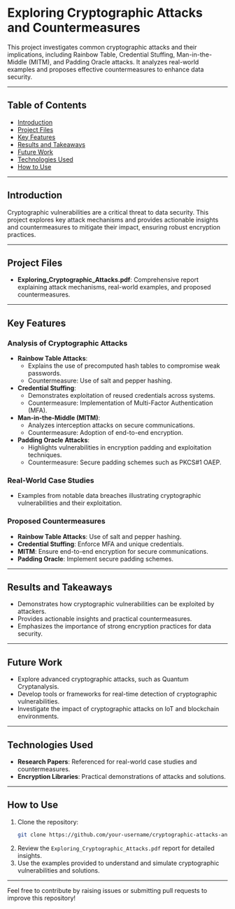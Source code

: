 # Exploring Cryptographic Attacks and Countermeasures

This project investigates common cryptographic attacks and their implications, including Rainbow Table, Credential Stuffing, Man-in-the-Middle (MITM), and Padding Oracle attacks. It analyzes real-world examples and proposes effective countermeasures to enhance data security.

---

## Table of Contents
- [Introduction](#introduction)
- [Project Files](#project-files)
- [Key Features](#key-features)
- [Results and Takeaways](#results-and-takeaways)
- [Future Work](#future-work)
- [Technologies Used](#technologies-used)
- [How to Use](#how-to-use)

---

## Introduction

Cryptographic vulnerabilities are a critical threat to data security. This project explores key attack mechanisms and provides actionable insights and countermeasures to mitigate their impact, ensuring robust encryption practices.

---

## Project Files

- **Exploring_Cryptographic_Attacks.pdf**: Comprehensive report explaining attack mechanisms, real-world examples, and proposed countermeasures.

---

## Key Features

### Analysis of Cryptographic Attacks
- **Rainbow Table Attacks**:
  - Explains the use of precomputed hash tables to compromise weak passwords.
  - Countermeasure: Use of salt and pepper hashing.
- **Credential Stuffing**:
  - Demonstrates exploitation of reused credentials across systems.
  - Countermeasure: Implementation of Multi-Factor Authentication (MFA).
- **Man-in-the-Middle (MITM)**:
  - Analyzes interception attacks on secure communications.
  - Countermeasure: Adoption of end-to-end encryption.
- **Padding Oracle Attacks**:
  - Highlights vulnerabilities in encryption padding and exploitation techniques.
  - Countermeasure: Secure padding schemes such as PKCS#1 OAEP.

### Real-World Case Studies
- Examples from notable data breaches illustrating cryptographic vulnerabilities and their exploitation.

### Proposed Countermeasures
- **Rainbow Table Attacks**: Use of salt and pepper hashing.
- **Credential Stuffing**: Enforce MFA and unique credentials.
- **MITM**: Ensure end-to-end encryption for secure communications.
- **Padding Oracle**: Implement secure padding schemes.

---

## Results and Takeaways

- Demonstrates how cryptographic vulnerabilities can be exploited by attackers.
- Provides actionable insights and practical countermeasures.
- Emphasizes the importance of strong encryption practices for data security.

---

## Future Work

- Explore advanced cryptographic attacks, such as Quantum Cryptanalysis.
- Develop tools or frameworks for real-time detection of cryptographic vulnerabilities.
- Investigate the impact of cryptographic attacks on IoT and blockchain environments.

---

## Technologies Used

- **Research Papers**: Referenced for real-world case studies and countermeasures.
- **Encryption Libraries**: Practical demonstrations of attacks and solutions.

---

## How to Use

1. Clone the repository:
   ```bash
   git clone https://github.com/your-username/cryptographic-attacks-analysis.git
   ```
2. Review the `Exploring_Cryptographic_Attacks.pdf` report for detailed insights.
3. Use the examples provided to understand and simulate cryptographic vulnerabilities and solutions.

---

Feel free to contribute by raising issues or submitting pull requests to improve this repository!
